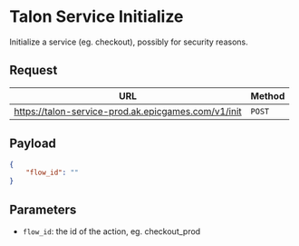 # Talon Service Initialize
Initialize a service (eg. checkout), possibly for security reasons.

## Request
| URL | Method |
| - | - |
| https://talon-service-prod.ak.epicgames.com/v1/init | `POST` |

## Payload
```json
{
    "flow_id": ""
}
```

## Parameters
- `flow_id`: the id of the action, eg. checkout_prod